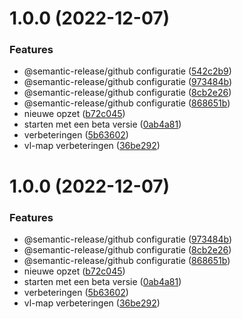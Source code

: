# 1.0.0 (2022-12-07)


### Features

* @semantic-release/github configuratie ([542c2b9](https://github.com/milieuinfo/uig/commit/542c2b92a19ce22619c59bfbf9e1f0cb2751ebff))
* @semantic-release/github configuratie ([973484b](https://github.com/milieuinfo/uig/commit/973484b77c61e135d2c9c170f420e2f7293f0753))
* @semantic-release/github configuratie ([8cb2e26](https://github.com/milieuinfo/uig/commit/8cb2e2629bcc7e1247b8eda5fdadba6b391229de))
* @semantic-release/github configuratie ([868651b](https://github.com/milieuinfo/uig/commit/868651b8bd67e09fd0f34385832fcda2abc2f590))
* nieuwe opzet ([b72c045](https://github.com/milieuinfo/uig/commit/b72c04521625a64f19fd120409dc8da8dff1dff3))
* starten met een beta versie ([0ab4a81](https://github.com/milieuinfo/uig/commit/0ab4a81237fab5c47f31cda00c1769c215d2679b))
* verbeteringen ([5b63602](https://github.com/milieuinfo/uig/commit/5b636028cc6f43845af6a48d289b4a05611f8a2b))
* vl-map verbeteringen ([36be292](https://github.com/milieuinfo/uig/commit/36be292970a832e18a6e62482feb2bc7be84ec82))

# 1.0.0 (2022-12-07)


### Features

* @semantic-release/github configuratie ([973484b](https://github.com/milieuinfo/uig/commit/973484b77c61e135d2c9c170f420e2f7293f0753))
* @semantic-release/github configuratie ([8cb2e26](https://github.com/milieuinfo/uig/commit/8cb2e2629bcc7e1247b8eda5fdadba6b391229de))
* @semantic-release/github configuratie ([868651b](https://github.com/milieuinfo/uig/commit/868651b8bd67e09fd0f34385832fcda2abc2f590))
* nieuwe opzet ([b72c045](https://github.com/milieuinfo/uig/commit/b72c04521625a64f19fd120409dc8da8dff1dff3))
* starten met een beta versie ([0ab4a81](https://github.com/milieuinfo/uig/commit/0ab4a81237fab5c47f31cda00c1769c215d2679b))
* verbeteringen ([5b63602](https://github.com/milieuinfo/uig/commit/5b636028cc6f43845af6a48d289b4a05611f8a2b))
* vl-map verbeteringen ([36be292](https://github.com/milieuinfo/uig/commit/36be292970a832e18a6e62482feb2bc7be84ec82))
